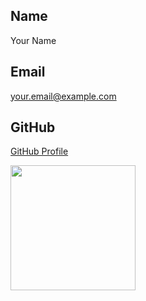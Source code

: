 <!-- contact-cards/template.md -->

## Name
Your Name

## Email
your.email@example.com

## GitHub
[GitHub Profile](https://github.com/your-username)

<img src="https://github.com/w4dd325/let-me-speak/assets/86320001/dea60a5c-9564-4a1c-8db1-1054c152a293" width="200" height="200" />

